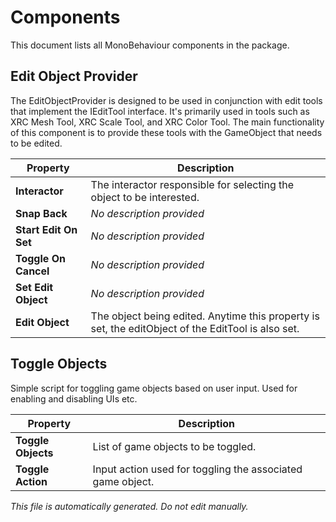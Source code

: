 # Components

This document lists all MonoBehaviour components in the package.

## Edit Object Provider

The EditObjectProvider is designed to be used in conjunction with edit tools that implement the IEditTool interface. It's primarily used in tools such as XRC Mesh Tool, XRC Scale Tool, and XRC Color Tool. The main functionality of this component is to provide these tools with the GameObject that needs to be edited.

| Property | Description |
|----------|-------------|
| **Interactor** | The interactor responsible for selecting the object to be interested. |
| **Snap Back** | *No description provided* |
| **Start Edit On Set** | *No description provided* |
| **Toggle On Cancel** | *No description provided* |
| **Set Edit Object** | *No description provided* |
| **Edit Object** | The object being edited. Anytime this property is set, the editObject of the EditTool is also set. |

## Toggle Objects

Simple script for toggling game objects based on user input. Used for enabling and disabling UIs etc.

| Property | Description |
|----------|-------------|
| **Toggle Objects** | List of game objects to be toggled. |
| **Toggle Action** | Input action used for toggling the associated game object. |

_This file is automatically generated. Do not edit manually._